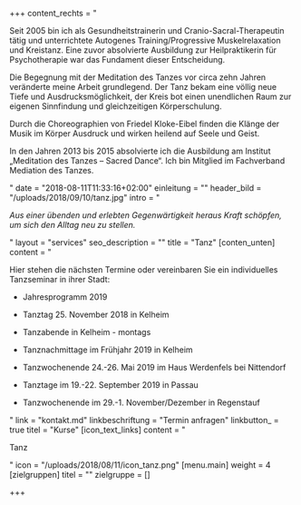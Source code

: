 +++
content_rechts = "<p>Seit 2005 bin ich als Gesundheitstrainerin und Cranio-Sacral-Therapeutin tätig und unterrichtete Autogenes Training/Progressive Muskelrelaxation und Kreistanz. Eine zuvor absolvierte Ausbildung zur Heilpraktikerin für Psychotherapie war das Fundament dieser Entscheidung.</p><p>Die Begegnung mit der Meditation des Tanzes vor circa zehn Jahren veränderte meine Arbeit grundlegend. Der Tanz bekam eine völlig neue Tiefe und Ausdrucksmöglichkeit, der Kreis bot einen unendlichen Raum zur eigenen Sinnfindung und gleichzeitigen Körperschulung. </p><p>Durch die Choreographien von Friedel Kloke-Eibel finden die Klänge der Musik im Körper Ausdruck und wirken heilend auf Seele und Geist.</p><p>In den Jahren 2013 bis 2015 absolvierte ich die Ausbildung am Institut „Meditation des Tanzes – Sacred Dance“. Ich bin Mitglied im Fachverband Mediation des Tanzes.</p>"
date = "2018-08-11T11:33:16+02:00"
einleitung = ""
header_bild = "/uploads/2018/09/10/tanz.jpg"
intro = "<p><em>Aus einer übenden und erlebten Gegenwärtigkeit heraus Kraft schöpfen, um sich den Alltag neu zu stellen.</em></p>"
layout = "services"
seo_description = ""
title = "Tanz"
[conten_unten]
content = "<p>Hier stehen die nächsten Termine oder vereinbaren Sie ein individuelles Tanzseminar in ihrer Stadt:</p><ul><li><p>Jahresprogramm 2019</p></li><li><p>Tanztag 25. November 2018 in Kelheim</p></li><li><p>Tanzabende in Kelheim - montags</p></li><li><p>Tanznachmittage im Frühjahr 2019 in Kelheim</p></li><li><p>Tanzwochenende 24.-26. Mai 2019 im Haus Werdenfels  bei Nittendorf</p></li><li><p>Tanztage im 19.-22. September 2019 in Passau</p></li><li><p>Tanzwochenende im 29.-1. November/Dezember in Regenstauf</li></p></ul>"
link = "kontakt.md"
linkbeschriftung = "Termin anfragen"
linkbutton_ = true
titel = "Kurse"
[icon_text_links]
content = "<p>Tanz</p>"
icon = "/uploads/2018/08/11/icon_tanz.png"
[menu.main]
weight = 4
[zielgruppen]
titel = ""
zielgruppe = []

+++
